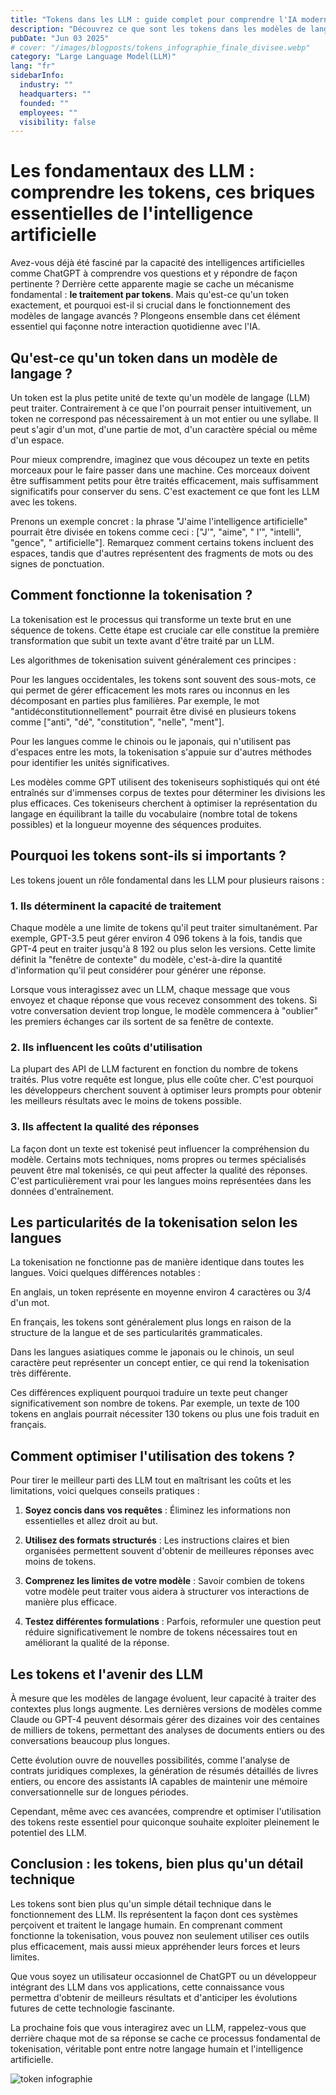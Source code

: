 ```yaml
---
title: "Tokens dans les LLM : guide complet pour comprendre l'IA moderne"
description: "Découvrez ce que sont les tokens dans les modèles de langage (LLM), pourquoi ils sont essentiels et comment ils influencent les performances de l'IA. Guide accessible pour tous"
pubDate: "Jun 03 2025"
# cover: "/images/blogposts/tokens_infographie_finale_divisee.webp"
category: "Large Language Model(LLM)"
lang: "fr"
sidebarInfo:
  industry: ""
  headquarters: ""
  founded: ""
  employees: ""
  visibility: false
---
```


# Les fondamentaux des LLM : comprendre les tokens, ces briques essentielles de l'intelligence artificielle

Avez-vous déjà été fasciné par la capacité des intelligences artificielles comme ChatGPT à comprendre vos questions et y répondre de façon pertinente ? Derrière cette apparente magie se cache un mécanisme fondamental : **le traitement par tokens**. Mais qu'est-ce qu'un token exactement, et pourquoi est-il si crucial dans le fonctionnement des modèles de langage avancés ? Plongeons ensemble dans cet élément essentiel qui façonne notre interaction quotidienne avec l'IA.

## Qu'est-ce qu'un token dans un modèle de langage ?

Un token est la plus petite unité de texte qu'un modèle de langage (LLM) peut traiter. Contrairement à ce que l'on pourrait penser intuitivement, un token ne correspond pas nécessairement à un mot entier ou une syllabe. Il peut s'agir d'un mot, d'une partie de mot, d'un caractère spécial ou même d'un espace.

Pour mieux comprendre, imaginez que vous découpez un texte en petits morceaux pour le faire passer dans une machine. Ces morceaux doivent être suffisamment petits pour être traités efficacement, mais suffisamment significatifs pour conserver du sens. C'est exactement ce que font les LLM avec les tokens.

Prenons un exemple concret : la phrase "J'aime l'intelligence artificielle" pourrait être divisée en tokens comme ceci : ["J'", "aime", " l'", "intelli", "gence", " artificielle"]. Remarquez comment certains tokens incluent des espaces, tandis que d'autres représentent des fragments de mots ou des signes de ponctuation.

## Comment fonctionne la tokenisation ?

La tokenisation est le processus qui transforme un texte brut en une séquence de tokens. Cette étape est cruciale car elle constitue la première transformation que subit un texte avant d'être traité par un LLM.

Les algorithmes de tokenisation suivent généralement ces principes :

Pour les langues occidentales, les tokens sont souvent des sous-mots, ce qui permet de gérer efficacement les mots rares ou inconnus en les décomposant en parties plus familières. Par exemple, le mot "antidéconstitutionnellement" pourrait être divisé en plusieurs tokens comme ["anti", "dé", "constitution", "nelle", "ment"].

Pour les langues comme le chinois ou le japonais, qui n'utilisent pas d'espaces entre les mots, la tokenisation s'appuie sur d'autres méthodes pour identifier les unités significatives.

Les modèles comme GPT utilisent des tokeniseurs sophistiqués qui ont été entraînés sur d'immenses corpus de textes pour déterminer les divisions les plus efficaces. Ces tokeniseurs cherchent à optimiser la représentation du langage en équilibrant la taille du vocabulaire (nombre total de tokens possibles) et la longueur moyenne des séquences produites.

## Pourquoi les tokens sont-ils si importants ?

Les tokens jouent un rôle fondamental dans les LLM pour plusieurs raisons :

### 1. Ils déterminent la capacité de traitement

Chaque modèle a une limite de tokens qu'il peut traiter simultanément. Par exemple, GPT-3.5 peut gérer environ 4 096 tokens à la fois, tandis que GPT-4 peut en traiter jusqu'à 8 192 ou plus selon les versions. Cette limite définit la "fenêtre de contexte" du modèle, c'est-à-dire la quantité d'information qu'il peut considérer pour générer une réponse.

Lorsque vous interagissez avec un LLM, chaque message que vous envoyez et chaque réponse que vous recevez consomment des tokens. Si votre conversation devient trop longue, le modèle commencera à "oublier" les premiers échanges car ils sortent de sa fenêtre de contexte.

### 2. Ils influencent les coûts d'utilisation

La plupart des API de LLM facturent en fonction du nombre de tokens traités. Plus votre requête est longue, plus elle coûte cher. C'est pourquoi les développeurs cherchent souvent à optimiser leurs prompts pour obtenir les meilleurs résultats avec le moins de tokens possible.

### 3. Ils affectent la qualité des réponses

La façon dont un texte est tokenisé peut influencer la compréhension du modèle. Certains mots techniques, noms propres ou termes spécialisés peuvent être mal tokenisés, ce qui peut affecter la qualité des réponses. C'est particulièrement vrai pour les langues moins représentées dans les données d'entraînement.

## Les particularités de la tokenisation selon les langues

La tokenisation ne fonctionne pas de manière identique dans toutes les langues. Voici quelques différences notables :

En anglais, un token représente en moyenne environ 4 caractères ou 3/4 d'un mot.

En français, les tokens sont généralement plus longs en raison de la structure de la langue et de ses particularités grammaticales.

Dans les langues asiatiques comme le japonais ou le chinois, un seul caractère peut représenter un concept entier, ce qui rend la tokenisation très différente.

Ces différences expliquent pourquoi traduire un texte peut changer significativement son nombre de tokens. Par exemple, un texte de 100 tokens en anglais pourrait nécessiter 130 tokens ou plus une fois traduit en français.

## Comment optimiser l'utilisation des tokens ?

Pour tirer le meilleur parti des LLM tout en maîtrisant les coûts et les limitations, voici quelques conseils pratiques :

1. **Soyez concis dans vos requêtes** : Éliminez les informations non essentielles et allez droit au but.

2. **Utilisez des formats structurés** : Les instructions claires et bien organisées permettent souvent d'obtenir de meilleures réponses avec moins de tokens.

3. **Comprenez les limites de votre modèle** : Savoir combien de tokens votre modèle peut traiter vous aidera à structurer vos interactions de manière plus efficace.

4. **Testez différentes formulations** : Parfois, reformuler une question peut réduire significativement le nombre de tokens nécessaires tout en améliorant la qualité de la réponse.

## Les tokens et l'avenir des LLM

À mesure que les modèles de langage évoluent, leur capacité à traiter des contextes plus longs augmente. Les dernières versions de modèles comme Claude ou GPT-4 peuvent désormais gérer des dizaines voir des centaines de milliers de tokens, permettant des analyses de documents entiers ou des conversations beaucoup plus longues.

Cette évolution ouvre de nouvelles possibilités, comme l'analyse de contrats juridiques complexes, la génération de résumés détaillés de livres entiers, ou encore des assistants IA capables de maintenir une mémoire conversationnelle sur de longues périodes.

Cependant, même avec ces avancées, comprendre et optimiser l'utilisation des tokens reste essentiel pour quiconque souhaite exploiter pleinement le potentiel des LLM.

## Conclusion : les tokens, bien plus qu'un détail technique

Les tokens sont bien plus qu'un simple détail technique dans le fonctionnement des LLM. Ils représentent la façon dont ces systèmes perçoivent et traitent le langage humain. En comprenant comment fonctionne la tokenisation, vous pouvez non seulement utiliser ces outils plus efficacement, mais aussi mieux appréhender leurs forces et leurs limites.

Que vous soyez un utilisateur occasionnel de ChatGPT ou un développeur intégrant des LLM dans vos applications, cette connaissance vous permettra d'obtenir de meilleurs résultats et d'anticiper les évolutions futures de cette technologie fascinante.

La prochaine fois que vous interagirez avec un LLM, rappelez-vous que derrière chaque mot de sa réponse se cache ce processus fondamental de tokenisation, véritable pont entre notre langage humain et l'intelligence artificielle.

![token infographie](/images/blogposts/tokens_infographie_finale_divisee.webp)